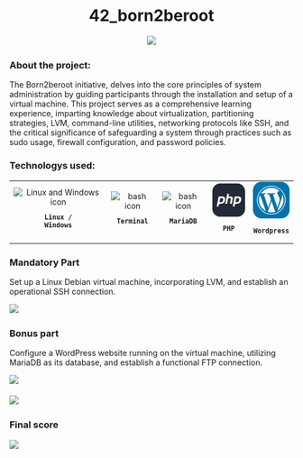 <h1 align="center">
  42_born2beroot
</h1> 
<p align="center">
  <img src="https://github.com/joaoneon/42_born2beroot/assets/6489188/33dd1e57-5722-4878-a6fc-d90e5f2d259e">
</p>
<h3 align="left">
  About the project:
  </h3>
    <p>
 The Born2beroot initiative, delves into the core principles of system administration by guiding participants through the installation and setup of a virtual machine. This project serves as a comprehensive learning experience, imparting knowledge about virtualization, partitioning strategies, LVM, command-line utilities, networking protocols like SSH, and the critical significance of safeguarding a system through practices such as sudo usage, firewall configuration, and password policies.
      </p>

 <h3 align="left">
    Technologys used:
  </h3>
   <table>
      <td align="center">
            <img src="https://user-images.githubusercontent.com/86276393/205502680-8c4634eb-5032-446c-a5ff-d669a0fa787c.png"
                width="80px" alt="Linux and Windows icon" /><br>
            <sub>
                <b>
                    <pre>Linux /<br>Windows</pre>
                </b>
            </sub>
        </td>
      <td align="center">
            <img src="https://skillicons.dev/icons?i=bash" width="65px" alt="bash icon" /><br>
            <sub>
                <b>
                    <pre>Terminal</pre>
                </b>
            </sub>
        </td>
          <td align="center">
            <img src="https://github.com/joaoneon/42_born2beroot/assets/6489188/655f677a-c43d-4f26-8029-9a1a7a46d442" width="65px" alt="bash icon" /><br>
            <sub>
                <b>
                    <pre>MariaDB</pre>
                </b>
            </sub>
        </td>
               <td align="center">
            <img src="https://github.com/tandpfun/skill-icons/raw/main/icons/PHP-Dark.svg" width="65px" alt="bash icon" /><br>
            <sub>
                <b>
                    <pre>PHP</pre>
                </b>
            </sub>
        </td>
              <td align="center">
            <img src="https://github.com/tandpfun/skill-icons/raw/main/icons/Wordpress.svg" width="65px" alt="bash icon" /><br>
            <sub>
                <b>
                    <pre>Wordpress</pre>
                </b>
            </sub>
        </td>
  </table>

 <h3 align=>
  Mandatory Part  
</h3>
  <p align="left">
Set up a Linux Debian virtual machine, incorporating LVM, and establish an operational SSH connection.
  </p>

<img src="https://github.com/joaoneon/42_born2beroot/assets/6489188/b9204667-8dc5-494d-afec-76a7f31c98dd" /> <br>

 <h3 align="left">
  Bonus part 
</h3>
  <p align="left">
Configure a WordPress website running on the virtual machine, utilizing MariaDB as its database, and establish a functional FTP connection.
  </p>

  <img src="https://github.com/joaoneon/42_born2beroot/assets/6489188/d6a52663-1c29-4054-8e83-cf37ba29e08b" /> <br> <br>
<img src="https://github.com/joaoneon/42_born2beroot/assets/6489188/41470e1b-99fa-4cfb-8eac-c319a3f0627a" /> <br>

<h3 align="left">
   Final score  
</h3>
<p align="left">
  <img src="https://github.com/joaoneon/42_born2beroot/assets/6489188/4fea5420-e5e9-47d0-bd3e-843e8cca07e3">
</p>

